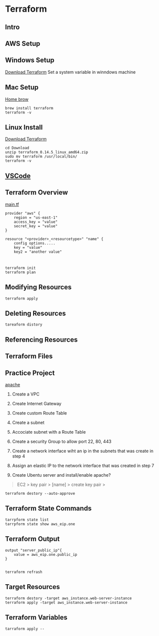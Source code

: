 # Terraform


## Intro

## AWS Setup


## Windows Setup
[Download Terraform](https://www.terraform.io/downloads.html)
Set a system variable in winndows machine

## Mac Setup
[Home brow](https://brew.sh/)

    brew install terraform
    terraform -v

## Linux Install

[Download Terraform](https://www.terraform.io/downloads.html)

    cd Download
    unzip terraform_0.14.5_linux_amd64.zip
    sudo mv terraform /usr/local/bin/
    terraform -v

## [VSCode](https://code.visualstudio.com/)

## Terraform Overview
[main.tf](./main.tf)

    provider "aws" {
        region = "us-east-1"
        access_key = "value"
        secret_key = "value"
    }

    resource "<provider>_<resourcetype>" "name" {
        config options.....
        key = "value"
        key2 = "another value"

#
    terraform init
    terraform plan



## Modifying Resources

    terraform apply

## Deleting Resources

    tareaform distory
## Referencing Resources

## Terraform Files

## Practice Project
[apache](./apache.tf)
1. Create a VPC
   

2. Create Internet Gateway
3. Create custom Route Table
4. Create a subnet
5. Accociate subnet with a Route Table
6. Create a security Group to allow port 22, 80, 443
7. Create a network interface wiht an ip in the subnets that was create in step 4
8. Assign an elastic IP to the network interface that was created in step 7
9.  Create Ubentu server and install/enable apache?
    

> EC2 > key pair > [name] > create key pair > 

    terraform destory --auto-approve


## Terraform State Commands
    tarrpform state list
    tarrpform state show aws_eip.one
## Terraform Output

    output "server_public_ip"{
        value = aws_eip.one.public_ip
    }

##
    terraform refrash

## Target Resources
    terraform destory -target aws_instance.web-server-instance
    terraform apply -target aws_instance.web-server-instance


## Terraform Variables

    tarraform apply --

